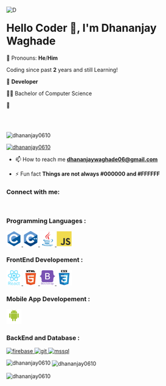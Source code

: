 <br />
<img src="https://i.imgur.com/68mbMBg.gif" align="left" width="290" alt="D"/>

# Hello Coder 👋, I'm Dhananjay Waghade

💪 Pronouns: **He**/**Him**
<!-- 
 Judging people since **2000** -->
 
 Coding since past **2** years and still Learning!
 
 
💼   **Developer**

🧑‍🎓 Bachelor of Computer Science

🤹 

<br />
<br />

  
  

<!--   <p>
<h1 align="center">

  👋 Hey there ..   Dhananjay here.</h1>
<h3 align="center">I am a Developer</h3>
</p> -->
 
<p align="left"> <img src="https://komarev.com/ghpvc/?username=dhananjay0610&label=Profile%20views&color=0e75b6&style=flat" alt="dhananjay0610" /> </p>

<p align="left"> <a href="https://github.com/ryo-ma/github-profile-trophy"><img src="https://github-profile-trophy.vercel.app/?username=dhananjay0610" alt="dhananjay0610" /></a> </p>

- 📫 How to reach me **dhananjaywaghade06@gmail.com**

- ⚡ Fun fact **Things are not always #000000 and #FFFFFF**

<h3 align="left">Connect with me:</h3>
<br>
<!-- <p align="left">
<a href="https://auth.geeksforgeeks.org/user/its_dhananjay" target="blank">
  <img align="center" src="https://raw.githubusercontent.com/rahuldkjain/github-profile-readme-generator/neutral-icons/src/images/icons/Social/geeks-for-geeks.svg" alt="its_dhananjay" height="30" width="40" />
  </a>
</p> -->

<h3 align="left">Programming Languages :</h3>
<p align="left">
  
   <a href="https://www.cprogramming.com/" target="_blank">
    <img src="https://raw.githubusercontent.com/devicons/devicon/master/icons/c/c-original.svg" alt="c" width="40" height="40"/> </a>
  
   <a href="https://www.w3schools.com/cpp/" target="_blank">
  <img src="https://raw.githubusercontent.com/devicons/devicon/master/icons/cplusplus/cplusplus-original.svg" alt="cplusplus" width="40" height="40"/> </a>
 
<a href="https://www.java.com" target="_blank">
  <img src="https://raw.githubusercontent.com/devicons/devicon/master/icons/java/java-original.svg" alt="java" width="40" height="40"/> </a>
  
  <a href="https://developer.mozilla.org/en-US/docs/Web/JavaScript" target="_blank">
    <img src="https://raw.githubusercontent.com/devicons/devicon/master/icons/javascript/javascript-original.svg" alt="javascript" width="40" height="40"/> </a>
  
  </p>
  
  <h3 align="left">FrontEnd Developement :</h3>
<p align="left">
    <a href="https://reactjs.org/" target="_blank"> 
  <img src="https://raw.githubusercontent.com/devicons/devicon/master/icons/react/react-original-wordmark.svg" alt="react" width="40" height="40"/> </a>
  <a href="https://www.w3.org/html/" target="_blank">
    <img src="https://raw.githubusercontent.com/devicons/devicon/master/icons/html5/html5-original-wordmark.svg" alt="html5" width="40" height="40"/> </a>
 <a href="https://getbootstrap.com" target="_blank"> 
    <img src="https://raw.githubusercontent.com/devicons/devicon/master/icons/bootstrap/bootstrap-plain-wordmark.svg" alt="bootstrap" width="40" height="40"/> </a>
 <a href="https://www.w3schools.com/css/" target="_blank"> 
    <img src="https://raw.githubusercontent.com/devicons/devicon/master/icons/css3/css3-original-wordmark.svg" alt="css3" width="40" height="40"/> </a>
 
  
   </p>
  
  <h3 align="left">Mobile App  Developement :</h3>
<p align="left">
   <a href="https://developer.android.com" target="_blank">
    <img src="https://raw.githubusercontent.com/devicons/devicon/master/icons/android/android-original-wordmark.svg" alt="android" width="40" height="40"/> 
  </a> 
  
  </p>
    <h3 align="left"> BackEnd and Database : </h3>
<p align="left">
  
 
  <a href="https://firebase.google.com/" target="_blank"> 
  <img src="https://www.vectorlogo.zone/logos/firebase/firebase-icon.svg" alt="firebase" width="40" height="40"/> </a> 
  <a href="https://git-scm.com/" target="_blank"> 
    <img src="https://www.vectorlogo.zone/logos/git-scm/git-scm-icon.svg" alt="git" width="40" height="40"/> </a>
<a href="https://www.microsoft.com/en-us/sql-server" target="_blank">
    <img src="https://cdn.worldvectorlogo.com/logos/microsoft-sql-server.svg" alt="mssql" width="40" height="40"/> </a> 

</p>

<p><img align="left" src="https://github-readme-stats.vercel.app/api/top-langs?username=dhananjay0610&show_icons=true&locale=en&layout=compact" alt="dhananjay0610" /></p>

<p>&nbsp;<img align="center" src="https://github-readme-stats.vercel.app/api?username=dhananjay0610&show_icons=true&locale=en" alt="dhananjay0610" /></p>

<p><img align="center" src="https://github-readme-streak-stats.herokuapp.com/?user=dhananjay0610&" alt="dhananjay0610" /></p>
